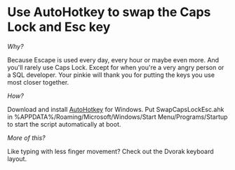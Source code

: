 # Use AutoHotkey to swap the Caps Lock and Esc key
_Why?_

Because Escape is used every day, every hour or maybe even more. And you'll rarely use Caps Lock. Except for when you're a very angry person or a SQL developer. Your pinkie will thank you for putting the keys you use most closer together.

_How?_

Download and install [AutoHotkey](https://www.autohotkey.com/download/) for Windows. Put SwapCapsLockEsc.ahk in %APPDATA%/Roaming/Microsoft/Windows/Start Menu/Programs/Startup to start the script automatically at boot.

_More of this?_

Like typing with less finger movement? Check out the Dvorak keyboard layout.
